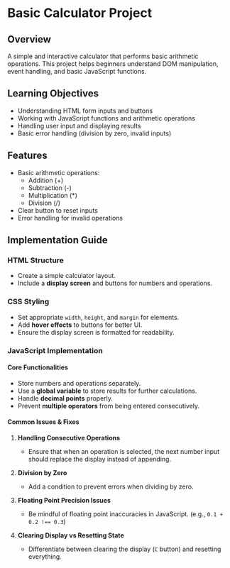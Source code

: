 # Basic Calculator Project  

## Overview  
A simple and interactive calculator that performs basic arithmetic operations. This project helps beginners understand DOM manipulation, event handling, and basic JavaScript functions.  

## Learning Objectives  

- Understanding HTML form inputs and buttons  
- Working with JavaScript functions and arithmetic operations  
- Handling user input and displaying results  
- Basic error handling (division by zero, invalid inputs)  

## Features  

- Basic arithmetic operations:  
  - Addition (+)  
  - Subtraction (-)  
  - Multiplication (*)  
  - Division (/)  
- Clear button to reset inputs  
- Error handling for invalid operations  

## Implementation Guide  

### HTML Structure  

- Create a simple calculator layout.  
- Include a **display screen** and buttons for numbers and operations.  

### CSS Styling  

- Set appropriate `width`, `height`, and `margin` for elements.  
- Add **hover effects** to buttons for better UI.  
- Ensure the display screen is formatted for readability.  

### JavaScript Implementation  

#### **Core Functionalities**  

- Store numbers and operations separately.  
- Use a **global variable** to store results for further calculations.  
- Handle **decimal points** properly.  
- Prevent **multiple operators** from being entered consecutively.  

#### **Common Issues & Fixes**  

1. **Handling Consecutive Operations**  
   - Ensure that when an operation is selected, the next number input should replace the display instead of appending.  

2. **Division by Zero**  
   - Add a condition to prevent errors when dividing by zero.  

3. **Floating Point Precision Issues**  
   - Be mindful of floating point inaccuracies in JavaScript. (e.g., `0.1 + 0.2 !== 0.3`)  

4. **Clearing Display vs Resetting State**  
   - Differentiate between clearing the display (`C` button) and resetting everything.  